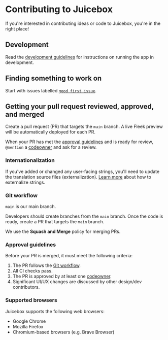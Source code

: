 # Contributing to Juicebox

If you're interested in contributing ideas or code to Juicebox, you're in the right place!

## Development

Read the [development guidelines](doc/development.md) for instructions on running the app in development.

## Finding something to work on

Start with issues labelled [`good first issue`](https://github.com/jbx-protocol/juice-juicehouse/issues?q=is%3Aopen+is%3Aissue+label%3A%22good+first+issue%22).

## Getting your pull request reviewed, approved, and merged

Create a pull request (PR) that targets the `main` branch. A live Fleek preview will be automatically deployed for each PR.

When your PR has met the [approval guidelines](#approval-guidelines) and is ready for review, `@mention` a [codeowner](.github/CODEOWNERS) and ask for a review.

### Internationalization

If you've added or changed any user-facing strings, you'll need to update the translation source files (externalization). [Learn more](./doc/internationalization.md) about how to externalize strings.

### Git workflow

`main` is our main branch.

Developers should create branches from the `main` branch. Once the code is ready, create a PR that targets the `main` branch.

We use the **Squash and Merge** policy for merging PRs.

### Approval guidelines

Before your PR is merged, it must meet the following criteria:

1. The PR follows the [Git workflow](#git-workflow).
1. All CI checks pass.
1. The PR is approved by at least one [codeowner](.github/CODEOWNERS).
1. Significant UI/UX changes are discussed by other design/dev contributors.

### Supported browsers

Juicebox supports the following web browsers:

- Google Chrome
- Mozilla Firefox
- Chromium-based browsers (e.g. Brave Browser)
